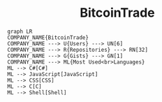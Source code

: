 <h1 align="center">BitcoinTrade</h1>

```mermaid
graph LR
COMPANY_NAME{BitcoinTrade}
COMPANY_NAME ---> U{Users} ---> UN[6]
COMPANY_NAME ---> R{Repositories} ---> RN[32]
COMPANY_NAME ---> G{Gists} ---> GN[1]
COMPANY_NAME ---> ML{Most Used<br>Languages}
ML --> C#[C#]
ML --> JavaScript[JavaScript]
ML --> CSS[CSS]
ML --> C[C]
ML --> Shell[Shell]
```
